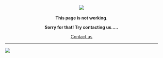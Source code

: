 
<p><h2 align = "center"><img src="https://readme-typing-svg.herokuapp.com/?font=Righteous&size=35&center=true&vCenter=true&width=500&height=70&duration=4000&lines=Hi+There!+👋;+I'm+Ayush!;"> </h2></p>
<p align ="center"><strong>This page is not working.</strong></p>
<p align ="center"><strong>Sorry for that! Try contacting us.....</strong></p>
<p align="center"><a href="https://youtu.be/y1oKnAceHXo?si=N1Uu0jHpD7ybjuVx">Contact us</a></p>
<hr>
<p ><a  align="right" href="https://visitcount.itsvg.in">
  <img src="https://visitcount.itsvg.in/api?id=ayush-py-c&label=Profile%20Views&color=0&icon=2&pretty=false" />
</a></p>